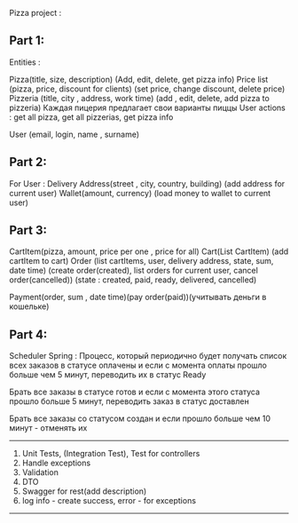 Pizza project :

Part 1:
-------------
Entities :

Pizza(title, size, description) (Add, edit, delete, get pizza info)
Price list (pizza, price, discount for clients) (set price, change discount, delete price)
Pizzeria (title, city , address, work time) (add , edit, delete, add pizza to pizzeria)
Каждая пицерия предлагает свои варианты пиццы
User actions :  get all pizza, get all pizzerias, get pizza info

User (email, login, name , surname)

Part 2:
-------------------------------------
For User : 
Delivery Address(street , city, country, building) (add address for current user)
Wallet(amount, currency) (load money to wallet to current user)

Part 3:
-------------------------------------
CartItem(pizza, amount, price per one , price for all)
Cart(List CartItem) (add cartItem to cart)
Order (list cartItems, user, delivery address, state, sum, date time) 
(create order(created), list orders for current user, cancel order(cancelled))
(state : created, paid, ready, delivered, cancelled)

Payment(order, sum , date time)(pay order(paid))(учитывать деньги в кошельке)

Part 4:
------------------------------------
Scheduler Spring :
Процесс, который периодично будет получать список всех заказов в статусе 
оплачены и если с момента оплаты прошло больше чем 5 минут, переводить их 
в статус Ready

Брать все заказы в статусе готов и если с момента этого статуса прошло больше 5 минут,
переводить заказ в статус доставлен

Брать все заказы со статусом создан и если прошло больше чем 10 минут - отменять их


------------------------------------
1) Unit Tests, (Integration Test), Test for controllers
2) Handle exceptions
3) Validation
4) DTO
5) Swagger for rest(add description)
6) log info - create success, error - for exceptions
------------------------------------
